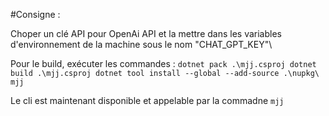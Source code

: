 #Consigne :

Choper un clé API pour OpenAi API et la mettre dans les variables d'environnement de la machine sous le nom "CHAT_GPT_KEY"\

Pour le build, exécuter les commandes : 
``
dotnet pack .\mjj.csproj
dotnet build .\mjj.csproj
dotnet tool install --global --add-source .\nupkg\ mjj
``

Le cli est maintenant disponible et appelable par la commadne ``mjj``